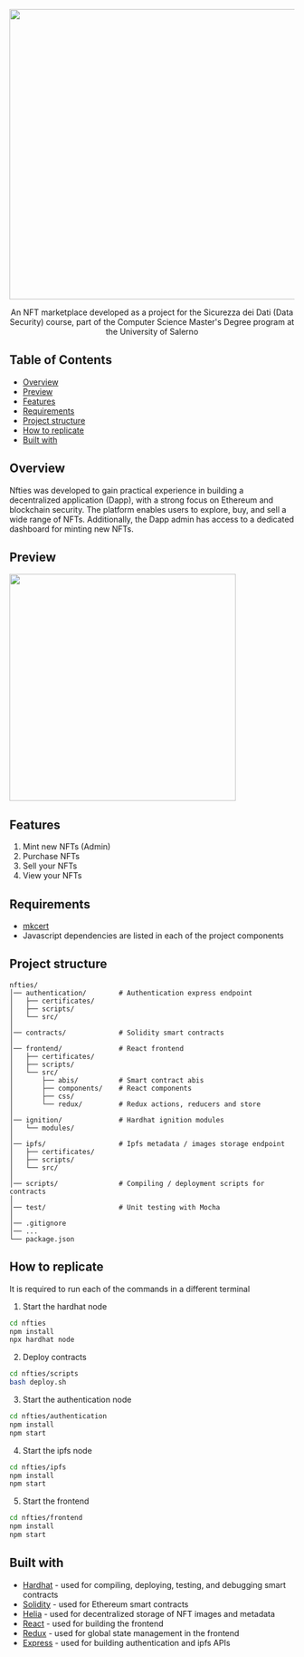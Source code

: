 <p align="center">
  <img src="https://github.com/user-attachments/assets/c1275780-27a0-4c19-9e65-58f3b9315289" width="512" heigth="120">
</p>


<p align="center">
  An NFT marketplace developed as a project for the Sicurezza dei Dati (Data Security) course, part of the Computer Science Master's Degree program at the University of Salerno
</p>


## Table of Contents
- [Overview](#Overview)
- [Preview](#Preview)
- [Features](#Features)
- [Requirements](#Requirements)
- [Project structure](#Project-structure)
- [How to replicate](#How-to-replicate)
- [Built with](#Built-with)


## Overview 
<p>
Nfties was developed to gain practical experience in building a decentralized application (Dapp), with a strong focus on Ethereum and blockchain security. The platform enables users to explore, buy, and sell a wide range of NFTs. Additionally, the Dapp admin has access to a dedicated dashboard for minting new NFTs.
</p>


## Preview
<p>
  <img src="https://github.com/user-attachments/assets/e67ef81f-f3eb-4759-966b-53253bbc6e73" width="400" heigth="400">
</p>


## Features
1) Mint new NFTs (Admin)
2) Purchase NFTs
3) Sell your NFTs
4) View your NFTs


## Requirements 
- [mkcert](https://github.com/awsaf49/artifact)
- Javascript dependencies are listed in each of the project components

## Project structure
```
nfties/
│── authentication/        # Authentication express endpoint
│   ├── certificates/
│   ├── scripts/			
│   └── src/       	
│
│── contracts/             # Solidity smart contracts
│
│── frontend/              # React frontend
│   ├── certificates/      
│   ├── scripts/			
│   └── src/               
│       ├── abis/          # Smart contract abis
│       ├── components/    # React components
│       ├── css/
│       └── redux/         # Redux actions, reducers and store
│ 
│── ignition/              # Hardhat ignition modules
│   └── modules/     
│
│── ipfs/                  # Ipfs metadata / images storage endpoint
│   ├── certificates/
│   ├── scripts/			
│   └── src/ 
│
│── scripts/               # Compiling / deployment scripts for contracts 
│
│── test/                  # Unit testing with Mocha 
│
│── .gitignore
│── ...         
└── package.json
```          


## How to replicate
It is required to run each of the commands in a different terminal
1) Start the hardhat node
```bash
cd nfties
npm install
npx hardhat node
```
2) Deploy contracts
```bash
cd nfties/scripts
bash deploy.sh
```
3) Start the authentication node
```bash
cd nfties/authentication
npm install
npm start
```
4) Start the ipfs node
```bash
cd nfties/ipfs
npm install
npm start
```
5) Start the frontend
```bash
cd nfties/frontend
npm install
npm start
```


## Built with
- [Hardhat](https://hardhat.org/hardhat-network/docs/overview) - used for compiling, deploying, testing, and debugging smart contracts
- [Solidity](https://soliditylang.org) - used for Ethereum smart contracts
- [Helia](https://helia.io) - used for decentralized storage of NFT images and metadata
- [React](https://it.legacy.reactjs.org) - used for building the frontend 
- [Redux](https://redux.js.org) - used for global state management in the frontend
- [Express](https://expressjs.com) - used for building authentication and ipfs APIs

